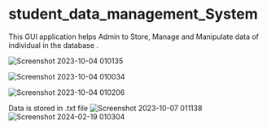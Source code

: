 # student_data_management_System
This GUI application helps Admin to Store, Manage and Manipulate data of individual in the database . 



![Screenshot 2023-10-04 010135](https://github.com/sarjanUP/student_data_management_System/assets/119722954/cdadb4be-09a7-42e6-a634-13fa8f5c57d5)


![Screenshot 2023-10-04 010034](https://github.com/sarjanUP/student_data_management_System/assets/119722954/563ddce9-9fc0-4ff8-b161-12294c0b2e0c)



![Screenshot 2023-10-04 010206](https://github.com/sarjanUP/student_data_management_System/assets/119722954/58dbb760-dc81-4382-9c80-2c14c595153a)


Data is stored in .txt file
![Screenshot 2023-10-07 011138](https://github.com/sarjanUP/student_data_management_System/assets/119722954/bab7b537-a8c7-4a9c-bfb3-74f9c64d3460)
![Screenshot 2024-02-19 010304](https://github.com/srajanUP/student_data_management_System/assets/119722954/d2dc11f9-dcb7-4f8c-b63f-300b23d47b85)
